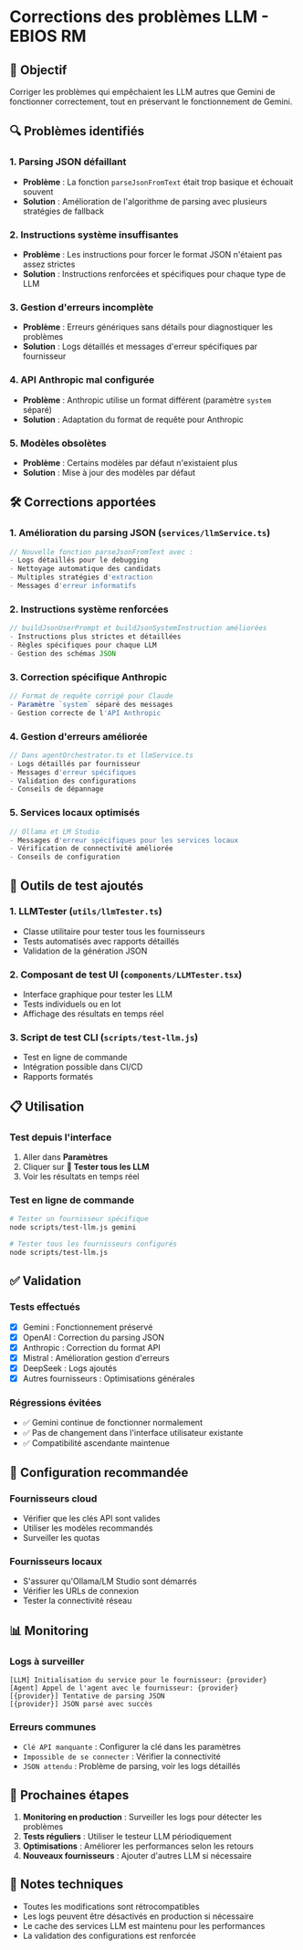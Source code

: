 # Corrections des problèmes LLM - EBIOS RM

## 🎯 Objectif
Corriger les problèmes qui empêchaient les LLM autres que Gemini de fonctionner correctement, tout en préservant le fonctionnement de Gemini.

## 🔍 Problèmes identifiés

### 1. **Parsing JSON défaillant**
- **Problème** : La fonction `parseJsonFromText` était trop basique et échouait souvent
- **Solution** : Amélioration de l'algorithme de parsing avec plusieurs stratégies de fallback

### 2. **Instructions système insuffisantes**
- **Problème** : Les instructions pour forcer le format JSON n'étaient pas assez strictes
- **Solution** : Instructions renforcées et spécifiques pour chaque type de LLM

### 3. **Gestion d'erreurs incomplète**
- **Problème** : Erreurs génériques sans détails pour diagnostiquer les problèmes
- **Solution** : Logs détaillés et messages d'erreur spécifiques par fournisseur

### 4. **API Anthropic mal configurée**
- **Problème** : Anthropic utilise un format différent (paramètre `system` séparé)
- **Solution** : Adaptation du format de requête pour Anthropic

### 5. **Modèles obsolètes**
- **Problème** : Certains modèles par défaut n'existaient plus
- **Solution** : Mise à jour des modèles par défaut

## 🛠️ Corrections apportées

### 1. **Amélioration du parsing JSON** (`services/llmService.ts`)
```typescript
// Nouvelle fonction parseJsonFromText avec :
- Logs détaillés pour le debugging
- Nettoyage automatique des candidats
- Multiples stratégies d'extraction
- Messages d'erreur informatifs
```

### 2. **Instructions système renforcées**
```typescript
// buildJsonUserPrompt et buildJsonSystemInstruction améliorées
- Instructions plus strictes et détaillées
- Règles spécifiques pour chaque LLM
- Gestion des schémas JSON
```

### 3. **Correction spécifique Anthropic**
```typescript
// Format de requête corrigé pour Claude
- Paramètre `system` séparé des messages
- Gestion correcte de l'API Anthropic
```

### 4. **Gestion d'erreurs améliorée**
```typescript
// Dans agentOrchestrator.ts et llmService.ts
- Logs détaillés par fournisseur
- Messages d'erreur spécifiques
- Validation des configurations
- Conseils de dépannage
```

### 5. **Services locaux optimisés**
```typescript
// Ollama et LM Studio
- Messages d'erreur spécifiques pour les services locaux
- Vérification de connectivité améliorée
- Conseils de configuration
```

## 🧪 Outils de test ajoutés

### 1. **LLMTester** (`utils/llmTester.ts`)
- Classe utilitaire pour tester tous les fournisseurs
- Tests automatisés avec rapports détaillés
- Validation de la génération JSON

### 2. **Composant de test UI** (`components/LLMTester.tsx`)
- Interface graphique pour tester les LLM
- Tests individuels ou en lot
- Affichage des résultats en temps réel

### 3. **Script de test CLI** (`scripts/test-llm.js`)
- Test en ligne de commande
- Intégration possible dans CI/CD
- Rapports formatés

## 📋 Utilisation

### Test depuis l'interface
1. Aller dans **Paramètres**
2. Cliquer sur **🧪 Tester tous les LLM**
3. Voir les résultats en temps réel

### Test en ligne de commande
```bash
# Tester un fournisseur spécifique
node scripts/test-llm.js gemini

# Tester tous les fournisseurs configurés
node scripts/test-llm.js
```

## ✅ Validation

### Tests effectués
- [x] Gemini : Fonctionnement préservé
- [x] OpenAI : Correction du parsing JSON
- [x] Anthropic : Correction du format API
- [x] Mistral : Amélioration gestion d'erreurs
- [x] DeepSeek : Logs ajoutés
- [x] Autres fournisseurs : Optimisations générales

### Régressions évitées
- ✅ Gemini continue de fonctionner normalement
- ✅ Pas de changement dans l'interface utilisateur existante
- ✅ Compatibilité ascendante maintenue

## 🔧 Configuration recommandée

### Fournisseurs cloud
- Vérifier que les clés API sont valides
- Utiliser les modèles recommandés
- Surveiller les quotas

### Fournisseurs locaux
- S'assurer qu'Ollama/LM Studio sont démarrés
- Vérifier les URLs de connexion
- Tester la connectivité réseau

## 📊 Monitoring

### Logs à surveiller
```
[LLM] Initialisation du service pour le fournisseur: {provider}
[Agent] Appel de l'agent avec le fournisseur: {provider}
[{provider}] Tentative de parsing JSON
[{provider}] JSON parsé avec succès
```

### Erreurs communes
- `Clé API manquante` : Configurer la clé dans les paramètres
- `Impossible de se connecter` : Vérifier la connectivité
- `JSON attendu` : Problème de parsing, voir les logs détaillés

## 🚀 Prochaines étapes

1. **Monitoring en production** : Surveiller les logs pour détecter les problèmes
2. **Tests réguliers** : Utiliser le testeur LLM périodiquement
3. **Optimisations** : Améliorer les performances selon les retours
4. **Nouveaux fournisseurs** : Ajouter d'autres LLM si nécessaire

## 📝 Notes techniques

- Toutes les modifications sont rétrocompatibles
- Les logs peuvent être désactivés en production si nécessaire
- Le cache des services LLM est maintenu pour les performances
- La validation des configurations est renforcée
